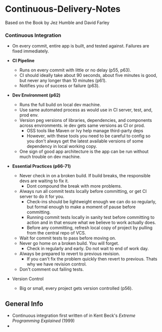 # Continuous-Delivery-Notes
Based on the Book by Jez Humble and David Farley

### Continuous Integration

- On every commit, entire app is built, and tested against. Failures are fixed immediately.

- **CI Pipeline**
    - Runs on every commit with little or no delay (p55, p63).
    - CI should ideally take about 90 seconds, about five minutes is good, but never any longer than 10 minutes (p61).
    - Notifies you of success or failure (p63).
- **Dev Environment (p62)**
    - Runs the full build on local dev machine.
    - Use same automated process as would use in CI server, test, and, prod env.
    - Version peg versions of libraries, dependencies, and components across environments. ie dev gets same versions as CI or prod.
        - OSS tools like Maven or Ivy help manage third-party deps
        - However, with these tools you need to be careful to config so you don't always get the latest available versions of some dependency in local working copy.
    - One sign of good app architecture is the app can be run without much trouble on dev machine.
- **Essential Practices (p66-71)**
    - Never check in on a broken build. If build breaks, the responsible devs are waiting to fix it.
        - Dont compound the break with more problems.
    - Always run all commit tests locally before committing, or get CI server to do it for you.
        - Check-ins should be lightweight enough we can do so regularly, but formal enough to make a moment of pause before committing.
        - Running commit tests locally in sanity test before committing to action and in that ensure what we believe to work actually does.
        - Before any committing, refresh local copy of project by pulling from the central repo of VCS.
    - Wait for commit tests to pass before moving on.
    - Never go home on a broken build. You will forget.
        - Check in regularly and early. Do not wait to end of work day.
    - Always be prepared to revert to previous revision.
        - If you can't fix the problem quickly then revert to previous. Thats why we have revision control.
    - Don't comment out failing tests.

- Version Control
    - Big or small, every project gets version controlled (p56).
 


## General Info

- Continuous integration first written of in Kent Beck's _Extreme Programming Explained_ (1999)
- 